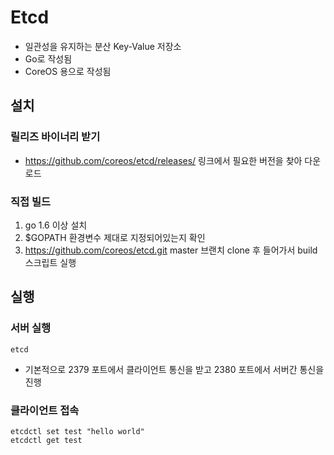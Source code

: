 # Etcd

- 일관성을 유지하는 분산 Key-Value 저장소
- Go로 작성됨
- CoreOS 용으로 작성됨

## 설치

### 릴리즈 바이너리 받기

- https://github.com/coreos/etcd/releases/ 링크에서 필요한 버전을 찾아 다운로드

### 직접 빌드

1. go 1.6 이상 설치
2. $GOPATH 환경변수 제대로 지정되어있는지 확인
3. https://github.com/coreos/etcd.git master 브랜치 clone 후 들어가서 build 스크립트 실행

## 실행

### 서버 실행

``` shell
etcd
```

- 기본적으로 2379 포트에서 클라이언트 통신을 받고 2380 포트에서 서버간 통신을 진행

### 클라이언트 접속

``` shell
etcdctl set test "hello world"
etcdctl get test
```

